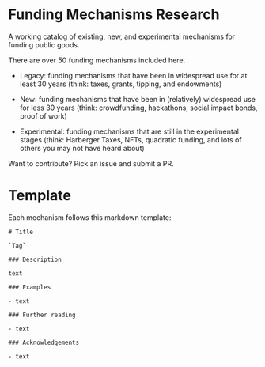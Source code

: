 # Funding Mechanisms Research

A working catalog of existing, new, and experimental mechanisms for funding public goods.

There are over 50 funding mechanisms included here.

- Legacy: funding mechanisms that have been in widespread use for at least 30 years (think: taxes, grants, tipping, and endowments)

- New: funding mechanisms that have been in (relatively) widespread use for less 30 years (think: crowdfunding, hackathons, social impact bonds, proof of work)


- Experimental: funding mechanisms that are still in the experimental stages (think: Harberger Taxes, NFTs, quadratic funding, and lots of others you may not have heard about)

Want to contribute? Pick an issue and submit a PR.

# Template
Each mechanism follows this markdown template:

```
# Title

`Tag` 

### Description

text

### Examples

- text

### Further reading

- text

### Acknowledgements

- text
```
